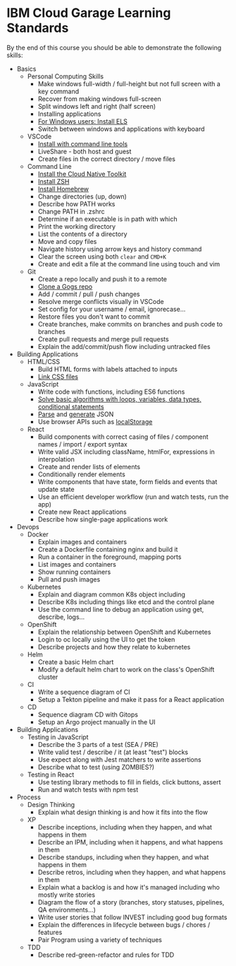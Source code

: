# IBM Cloud Garage Learning Standards

By the end of this course you should be able to demonstrate the following skills:

- Basics
    - Personal Computing Skills
        - Make windows full-width / full-height but not full screen with a key command
        - Recover from making windows full-screen
        - Split windows left and right (half screen)
        - Installing applications
        - [For Windows users: Install ELS](./computer-setup/windows-wsl.md)
        - Switch between windows and applications with keyboard
    - VSCode
        - [Install with command line tools](./computer-setup/visual-studio-code.md)
        - LiveShare - both host and guest
        - Create files in the correct directory / move files
    - Command Line
        - [Install the Cloud Native Toolkit](./computer-setup/cloudnative-toolkit.md)
        - [Install ZSH](./computer-setup/zsh.md)
        - [Install Homebrew](./computer-setup/homebrew.md)
        - Change directories (up, down)
        - Describe how PATH works
        - Change PATH in .zshrc
        - Determine if an executable is in path with which
        - Print the working directory
        - List the contents of a directory
        - Move and copy files
        - Navigate history using arrow keys and history command
        - Clear the screen using both `clear` and `CMD+K`
        - Create and edit a file at the command line using touch and vim
    - Git
        - Create a repo locally and push it to a remote
        - [Clone a Gogs repo](./gogs-authentication.md)
        - Add / commit / pull / push changes
        - Resolve merge conflicts visually in VSCode
        - Set config for your username / email, ignorecase...
        - Restore files you don't want to commit
        - Create branches, make commits on branches and push code to branches
        - Create pull requests and merge pull requests
        - Explain the add/commit/push flow including untracked files
- Building Applications
    - HTML/CSS
        - Build HTML forms with labels attached to inputs
        - [Link CSS files](https://developer.mozilla.org/en-US/docs/Web/HTML/Element/link)
    - JavaScript
        - Write code with functions, including ES6 functions
        - [Solve basic algorithms with loops, variables, data types, conditional statements](https://education.launchcode.org/intro-to-professional-web-dev/chapters/loops/accumulator-pattern.html)
        - [Parse](https://developer.mozilla.org/en-US/docs/Web/JavaScript/Reference/Global_Objects/JSON/parse) and [generate](https://developer.mozilla.org/en-US/docs/Web/JavaScript/Reference/Global_Objects/JSON/stringify) JSON
        - Use browser APIs such as [localStorage](https://www.htmldog.com/guides/javascript/advanced/localstorage/)
    - React
        - Build components with correct casing of files / component names / import / export syntax
        - Write valid JSX including className, htmlFor, expressions in interpolation
        - Create and render lists of elements
        - Conditionally render elements
        - Write components that have state, form fields and events that update state
        - Use an efficient developer workflow (run and watch tests, run the app)
        - Create new React applications
        - Describe how single-page applications work
- Devops
    - Docker
        - Explain images and containers
        - Create a Dockerfile containing nginx and build it
        - Run a container in the foreground, mapping ports
        - List images and containers
        - Show running containers
        - Pull and push images
    - Kubernetes
        - Explain and diagram common K8s object including
        - Describe K8s including things like etcd and the control plane
        - Use the command line to debug an application using get, describe, logs...
    - OpenShift
        - Explain the relationship between OpenShift and Kubernetes
        - Login to oc locally using the UI to get the token
        - Describe projects and how they relate to kubernetes
    - Helm
        - Create a basic Helm chart
        - Modify a default helm chart to work on the class's OpenShift cluster
    - CI
        - Write a sequence diagram of CI
        - Setup a Tekton pipeline and make it pass for a React application
    - CD
        - Sequence diagram CD with Gitops
        - Setup an Argo project manually in the UI
- Building Applications
    - Testing in JavaScript
        - Describe the 3 parts of a test (SEA / PRE)
        - Write valid test / describe / it (at least "test") blocks
        - Use expect along with Jest matchers to write assertions
        - Describe what to test (using ZOMBIES?)
    - Testing in React
        - Use testing library methods to fill in fields, click buttons, assert
        - Run and watch tests with npm test
- Process
    - Design Thinking
        - Explain what design thinking is and how it fits into the flow
    - XP
        - Describe inceptions, including when they happen, and what happens in them
        - Describe an IPM, including when it happens, and what happens in them
        - Describe standups, including when they happen, and what happens in them
        - Describe retros, including when they happen, and what happens in them
        - Explain what a backlog is and how it's managed including who mostly write stories
        - Diagram the flow of a story (branches, story statuses, pipelines, QA environments...)
        - Write user stories that follow INVEST including good bug formats
        - Explain the differences in lifecycle between bugs / chores / features
        - Pair Program using a variety of techniques
    - TDD
        - Describe red-green-refactor and rules for TDD
